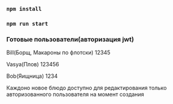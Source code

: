 ### `npm install`


### `npm run start`


### Готовые пользователи(авторизация jwt)
Bill(Борщ, Макароны по флотски)
12345


Vasya(Плов)
123456

Bob(Яищница)
1234

Каждоно новое блюдо доступно для редактирования только авторизованного пользователя на момент создания
